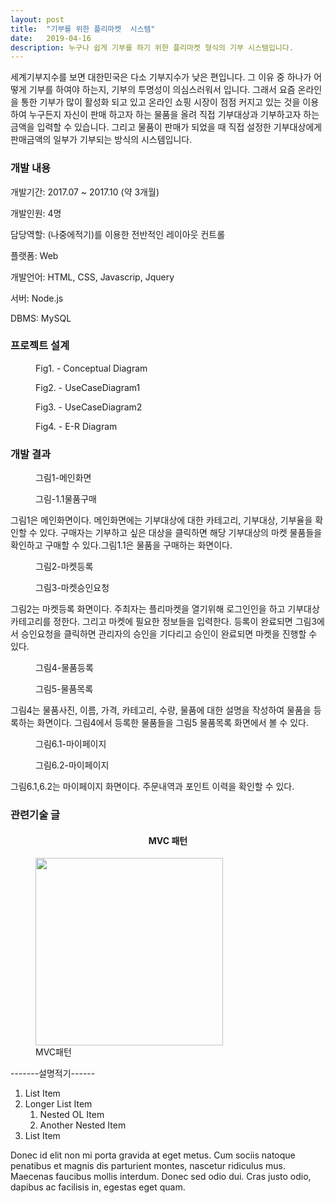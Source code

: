 ```yaml
---
layout: post
title:  "기부를 위한 플리마켓  시스템"
date:   2019-04-16
description: 누구나 쉽게 기부를 하기 위한 플리마켓 형식의 기부 시스템입니다.
---
```

세계기부지수를 보면 대한민국은 다소 기부지수가 낮은 편입니다. 그 이유 중 하나가 어떻게 기부를 하여야 하는지, 기부의 투명성이 의심스러워서 입니다. 그래서 요즘 온라인을 통한 기부가 많이 활성화 되고 있고 온라인 쇼핑 시장이 점점 커지고 있는 것을 이용하여 누구든지 자신이 판매 하고자 하는 물품을 올려 직접 기부대상과 기부하고자 하는 금액을 입력할 수 있습니다. 그리고 물품이 판매가 되었을 때 직접 설정한 기부대상에게 판매금액의 일부가 기부되는 방식의 시스템입니다.

<h3>개발 내용</h3>
<p>개발기간: 2017.07 ~ 2017.10 (약 3개월)</p>
<p>개발인원: 4명</p>
<p>담당역할: (나중에적기)를 이용한 전반적인 레이아웃 컨트롤</p>
<p>플랫폼: Web</p>
<p>개발언어: HTML, CSS, Javascrip, Jquery</p>
<p>서버: Node.js</p>
<p>DBMS: MySQL</p>

<h3>프로젝트 설계</h3>

<figure>
	<img src="{{ '/assets/img/concept.jpg' | prepend: site.baseurl }}" alt="">
	<figcaption>Fig1. - Conceptual Diagram</figcaption>
</figure>

<figure>
	<img src="{{ '/assets/img/UseCaseDiagram1.jpg' | prepend: site.baseurl }}" alt="">
	<figcaption>Fig2. - UseCaseDiagram1</figcaption>
</figure>

<figure>
	<img src="{{ '/assets/img/UseCaseDiagram2.jpg' | prepend: site.baseurl }}" alt="">
	<figcaption>Fig3. - UseCaseDiagram2</figcaption>
</figure>

<figure>
	<img src="{{ '/assets/img/erd.png'}}" alt="" >
	<figcaption>Fig4. - E-R Diagram</figcaption>
</figure>

<h3>개발 결과</h3>

<figure>
<img src="{{ '/assets/img/main.png' | prepend: site.baseurl }}" alt="">
<figcaption>그림1-메인화면</figcaption>
</figure>
<figure>
		<img src="{{ '/assets/img/goodsbuy.png' | prepend: site.baseurl }}" alt="">
		<figcaption>그림-1.1물품구매</figcaption>
</figure>
그림1은 메인화면이다. 메인화면에는 기부대상에 대한 카테고리, 기부대상, 기부율을 확인할 수 있다. 구매자는 기부하고 싶은 대상을 클릭하면 해당 기부대상의 마켓 물품들을 확인하고 구매할 수 있다.그림1.1은 물품을 구매하는 화면이다.

<figure>
<img src="{{ '/assets/img/marketresi.png' | prepend: site.baseurl }}" alt="">
<figcaption>그림2-마켓등록</figcaption>
</figure>
<figure>
	<img src="{{ '/assets/img/marketreq.png'}}" alt="">
	<figcaption>그림3-마켓승인요청</figcaption>
</figure>
그림2는 마켓등록 화면이다. 주최자는 플리마켓을 열기위해 로그인인을 하고 기부대상 카테고리를 정한다. 그리고 마켓에 필요한 정보들을 입력한다. 등록이 완료되면 그림3에서 승인요청을 클릭하면 관리자의 승인을 기다리고 승인이 완료되면 마켓을 진행할 수 있다.

<figure>
	<img src="{{ '/assets/img/goodsresi.png'}}" alt="">
	<figcaption>그림4-물품등록</figcaption>
</figure>
<figure>
	<img src="{{ '/assets/img/goodslist.png' | prepend: site.baseurl }}" alt="">
	<figcaption>그림5-물품목록</figcaption>
</figure>
그림4는 물품사진, 이름, 가격, 카테고리, 수량, 물품에 대한 설명을 작성하여 물품을 등록하는 화면이다.
그림4에서 등록한 물품들을 그림5 물품목록 화면에서 볼 수 있다.

<figure>
		<img src="{{ '/assets/img/mypage1.png'}}" alt="">
		<figcaption>그림6.1-마이페이지</figcaption>
</figure>
<figure>
		<img src="{{ '/assets/img/mypage2.png'}}" alt="">
		<figcaption>그림6.2-마이페이지</figcaption>
</figure>

그림6.1,6.2는 마이페이지 화면이다. 주문내역과 포인트 이력을 확인할 수 있다.


<!-- <table class="type11">
    <tbody>
    <tr>
        <td>

          <img src="{{ '/assets/img/main.png' | prepend: site.baseurl }}" alt="">
          <figcaption>메인화면</figcaption>

        </td>
        <td>

          <img src="{{ '/assets/img/marketresi.png' | prepend: site.baseurl }}" alt="">
          <figcaption>마켓등록</figcaption>

        </td>
        <td>

           <img src="{{ '/assets/img/marketmanage.png' | prepend: site.baseurl }}" alt="">
           <figcaption>마켓관리</figcaption>

        </td>
    </tr>

    <tr>
        <td>

          <img src="{{ '/assets/img/goodslist.png' | prepend: site.baseurl }}" alt="">
          <figcaption>물품목록</figcaption>

        </td>
        <td>

          <img src="{{ '/assets/img/goodsbuy.png' | prepend: site.baseurl }}" alt="">
          <figcaption>물품구매</figcaption>

        </td>
        <td>

           <img src="{{ '/assets/img/feedback.png' | prepend: site.baseurl }}" alt="">
           <figcaption>피드백관리</figcaption>

        </td>
    </tr>

    <tr>
        <td>

          <img src="{{ '/assets/img/mypage1.png' | prepend: site.baseurl }}" alt="">
          <figcaption>마이페이지</figcaption>

        </td>
        <td>

          <img src="{{ '/assets/img/mypage2.png' | prepend: site.baseurl }}" alt="">
          <figcaption>마이페이지</figcaption>

        </td>

    </tr>


    </tbody>
</table> -->

<!-- <style>
		table.type11 {
			border-collapse: separate;
			border-spacing: 1px;
			text-align: center;
			line-height: 1.5;
			margin: 20px 10px;
		}
		table.type11 th {
			width: 155px;
			padding: 10px;
			font-weight: bold;
			vertical-align: top;
			color: #fff;
			/* background: #ce4869 ; */
		}
		table.type11 td {
			width: 155px;
			padding: 10px;
			vertical-align: top;
			border-bottom: 1px solid #ccc;
			/* background: #eee; */
		}
</style> -->

<h3>관련기술 글</h3>
<h4 style="text-align:center">MVC 패턴</h4>

<figure>
	<img src="{{ '/assets/img/mvc.png' | prepend: site.baseurl }}" alt="" style="width: 300px; height: 300px;">
	<figcaption>MVC패턴</figcaption>
</figure>

-------설명적기------

1. List Item
2. Longer List Item
    1. Nested OL Item
    2. Another Nested Item
3. List Item



Donec id elit non mi porta gravida at eget metus. Cum sociis natoque penatibus et magnis dis parturient montes, nascetur ridiculus mus. Maecenas faucibus mollis interdum. Donec sed odio dui. Cras justo odio, dapibus ac facilisis in, egestas eget quam.
